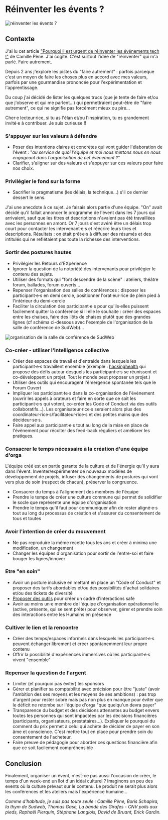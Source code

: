 # Réinventer les évents ? 
![réinventer les évents ?](https://github.com/Julia-barbelane/reflexions/blob/master/photos/reinventer-les-events.png)

## Contexte
J'ai lu cet article ["Pourquoi il est urgent de réinventer les événements tech !"](https://medium.com/futuresfestivals/r%C3%A9inventons-les-%C3%A9v%C3%A9nements-b5138da7adad) de Camille Pène. J'ai cogité. C'est surtout l'idée de "réinventer" qui m'a parlé. Faire autrement.   

Depuis 2 ans j'explore les pistes du "faire autrement" : parfois parceque c'est un moyen de faire les choses plus en accord avec mes valeurs, parfois par une gourmandise prononcée pour l'expérimentation et l'apprentissage. 

Du coup j'ai décidé de lister les quelques trucs (que je tente de faire et/ou que j'observe et qui me parlent...) qui permettraient peut-être de "faire autrement", ce qui ne signifie pas forcément mieux ou pire...

Cher·e lecteur·rice, si tu as l'élan et/ou l'inspiration, tu es grandement invité·e à contribuer. Je suis curieuse !!

### S'appuyer sur les valeurs à défendre
- Poser des intentions claires et concrètes qui vont guider l'élaboration de l'évent : "*au service de quoi l'équipe et moi nous mettons nous en nous engageant dans l'organisation de cet évènement ?*"
- Clarifier, s'aligner sur des valeurs et s'appuyer sur ces valeurs pour faire nos choix.

### Privilégier le fond sur la forme
- Sacrifier le pragmatisme (les délais, la technique...) s'il ce dernier dessert le sens. 

J'ai une anecdote à ce sujet. Je faisais alors partie d'une équipe. "On" avait décidé qu'il fallait annoncer le programme de l'évent dans les 7 jours qui arrivaient, sauf que les titres et descriptions n'avaient pas été travaillées avec les personnes en amont. Or 7 jours s'est avéré être un délais trop court pour contacter les intervenant·e·s et réécrire leurs tires et descriptions. Résultats : on était prêt·e·s à diffuser des résumés et des intitulés qui ne reflétaient pas toute la richesse des interventions. 

### Sortir des postures hautes
- Privilégier les Retours d'EXpérience 
- Ignorer la question de la notoriété des intervenants pour privilégier le contenu des sujets.
- Utiliser des formats qui "font descendre de la scène" : ateliers, théâtre forum, ballades, forum ouverts...
- Repenser l'organisation des salles de conférences : disposer les participant·e·s en demi cercle, positionner l'orat·eur·rice de plein pied à l'intérieur du demi-cercle
- Faciliter la circulation des participant·e·s pour qu'ils·elles puissent facilement quitter la conférence si il·elle le souhaite : créer des espaces entre les chaises, faire des ilôts de chaises plutôt que des grandes lignes (cf schéma ci-dessous avec l'exemple de l'organisation de la salle de conférence de SudWeb)...

![organisation de la salle de conférence de SudWeb](https://github.com/Julia-barbelane/reflexions/blob/master/photos/faire-des-events-autrement/orga-salle-conf-sudweb.jpg)


### Co-créer - utiliser l'intelligence collective
- Créer des espaces de travail et d'entraide dans lesquels les participant·e·s travaillent ensemble (exemple : [hackinghealth](http://hackinghealth.ca/fr/event/hacking-health-camp-hackathon-fr/) qui propose des défis autour desquels les participant·e·s se réunissent et co-développent un projet. Tout le monde peut proposer un projet.)
- Utiliser des outils qui encouragent l'émergence spontanée tels que le Forum Ouvert
- Impliquer les participant·te·s dans la co-organisation de l'évènement (ouvrir les appels à orateurs et faire en sorte que ce soit les participant·e·s qui votent, co-créer les Code of Conduct via des outils collaboratifs...). Les organisateur·rice·s seraient alors plus des coordinateur·rice·s/facilitateur·rice·s et des petites mains que des décideur·se·s.
- Faire appel aux participant·e·s tout au long de la mise en place de l'évènement pour récolter des feed-back réguliers et améliorer les pratiques.

### Consacrer le temps nécessaire à la création d'une équipe d'orga 
L'équipe créé est en partie garante de la culture et de l'énergie qu'il y aura dans l'évent. Inventer/expérimenter de nouveaux modèles de développement de projets, infuser des changements de postures qui vont vers plus de soin (respect de chacun), préserver la congruence. 
- Consacrer du temps à l'alignement des membres de l'équipe
- Prendre le temps de créer une culture commune qui permet de solidifier le socle que représente une équipe d'organisation
- Prendre le temps qu'il faut pour communiquer afin de rester aligné·e·s tout au long du processus de création et s'assurer du consentement de tous et toutes

### Avoir l'intention de créer du mouvement
- Ne pas reproduire la même recette tous les ans et créer à minima une modification, un changement
- Changer les équipes d'organisation pour sortir de l'entre-soi et faire bouger les lignes/innover

### Etre "en soin"
- Avoir un posture inclusive en mettant en place un "Code of Conduct" et proposer des tarifs abordables et/ou des possibilités d'achat solidaires et/ou des tickets de diversité
- [Proposer des outils](https://github.com/Julia-barbelane/reflexions/blob/master/chantiers/creer-un-cadre-de-collaboration-safe.md) pour créer un cadre d'interactions safe
- Avoir au moins un·e membre de l'équipe d'organisation opérationnel·le (active, présente, qui se sent prête) pour observer, gérer et prendre soin des interactions entre les Humains en présence 

### Cultiver le lien et la rencontre 
- Créer des temps/espaces informels dans lesquels les participant·e·s peuvent échanger librement et créer spontanemment leur propre contenu
- Offrir la possibilité d'expériences immersives où les participant·e·s vivent "ensemble"

### Repenser la question de l'argent
- Limiter (et pourquoi pas éviter) les sponsors
- Gérer et planifier sa comptabilité avec précision pour être "juste" (avoir l'ambition des ses moyens et les moyens de ses ambitions) : pas trop d'argent pour rester sobre mais pas non plus en manque pour éviter que le déficit ne retombe sur l'équipe d'orga "que quelqu'un devra payer"
- Transparence du budget et des décisions attenantes au budget envers toutes les personnes qui sont impactées par les décisions financières (participants, organisateurs, prestataires...). Expliquer le pourquoi du comment du prix permet à celui qui achète de décider de payer en son âme et conscience. C'est mettre tout en place pour prendre soin du consentement de l'acheteur.
- Faire preuve de pédagogie pour aborder ces questions financière afin que ce soit facilement compréhensible

## Conclusion
Finalement, organiser un évent, n'est-ce pas aussi l'occasion de créer, le temps d'un week-end un îlot d'un idéal culturel ? Imaginons un peu des events où la culture prévaut sur le contenu. Le produit ne serait plus alors les conférences et les ateliers mais l'expérience humaine... 

*Comme d'habitude, je suis pas toute seule : Camille Pène, Boris Schapira, la thym de Sudweb, Thomas Gasc, La bande des Girafes - CNV poils aux pieds, Raphaël Pierquin, Stéphane Langlois, David de Bruant, Erick Gardin.*

